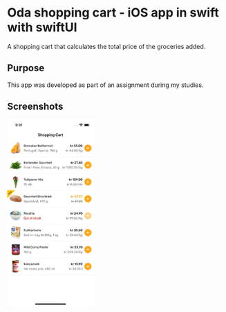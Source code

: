 # Oda shopping cart - iOS app in swift with swiftUI

A shopping cart that calculates the total price of the groceries added. 

## Purpose

This app was developed as part of an assignment during my studies.


## Screenshots

<img src="images/Screenshot1.png" width="200">
